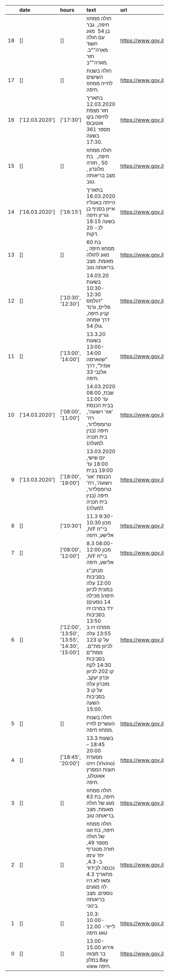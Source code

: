 |    | date           | hours                                         | text                                                                                                                                                                                                                            | url                                                                                                               |   patient |
|---:|:---------------|:----------------------------------------------|:--------------------------------------------------------------------------------------------------------------------------------------------------------------------------------------------------------------------------------|:------------------------------------------------------------------------------------------------------------------|----------:|
| 18 | []             | []                                            | חולה ממחוז חיפה,  גבר  בן 54  מגע עם חולה חשוד מארה""ב. חזר מארה""ב.                                                                                                                                                            | <a href=https://www.gov.il/he/departments/news/21032020_03>https://www.gov.il/he/departments/news/21032020_03</a> |       526 |
| 17 | []             | []                                            | חולה בשנות השישים לחייה ממחוז חיפה.                                                                                                                                                                                             | <a href=https://www.gov.il/he/departments/news/21032020_02>https://www.gov.il/he/departments/news/21032020_02</a> |       738 |
| 16 | ['12.03.2020'] | ['17:30']                                     | בתאריך 12.03.2020 חזר מצפת לחיפה בקו אוטובוס מספר 361 בשעה 17:30.                                                                                                                                                               | <a href=https://www.gov.il/he/departments/news/21032020_01>https://www.gov.il/he/departments/news/21032020_01</a> |       616 |
| 15 | []             | []                                            | חולה ממחוז חיפה,   בת 50 , חזרה  מלונדון , מצב בריאותה טוב.                                                                                                                                                                     | <a href=https://www.gov.il/he/departments/news/21032020_01>https://www.gov.il/he/departments/news/21032020_01</a> |       700 |
| 14 | ['16.03.2020'] | ['16:15']                                     | בתאריך 16.03.2020 הייתה באטליז אייזן בסניף בן גוריון חיפה בשעה 16:15 לכ- 20 דקות.                                                                                                                                               | <a href=https://www.gov.il/he/departments/news/21032020_01>https://www.gov.il/he/departments/news/21032020_01</a> |       700 |
| 13 | []             | []                                            | בת 60 ממחוז חיפה , מגע לחולה מאומת. מצב בריאותה טוב.                                                                                                                                                                            | <a href=https://www.gov.il/he/departments/news/21032020_01>https://www.gov.il/he/departments/news/21032020_01</a> |       700 |
| 12 | []             | ['10:30', '12:30']                            | 14.03.20 בשעות 10:30-12:30 "הולמס פלייס, גרנד קניון חיפה, דרך שמחה גולן 54.                                                                                                                                                     | <a href=https://www.gov.il/he/departments/news/20032020_06>https://www.gov.il/he/departments/news/20032020_06</a> |       549 |
| 11 | []             | ['13:00', '14:00']                            | 13.3.20 בשעות 13:00-14:00 "שווארמה אמיל", דרך אלנבי 33 חיפה.                                                                                                                                                                    | <a href=https://www.gov.il/he/departments/news/20032020_06>https://www.gov.il/he/departments/news/20032020_06</a> |       549 |
| 10 | ['14.03.2020'] | ['08:00', '11:00']                            | 14.03.2020 שבת, 08:00 עד 11:00 בבית הכנסת 'אור וישועה', רח' טרומפלדור, חיפה (בנין בית חנניה למעלה).                                                                                                                             | <a href=https://www.gov.il/he/departments/news/20032020_04>https://www.gov.il/he/departments/news/20032020_04</a> |       480 |
|  9 | ['13.03.2020'] | ['18:00', '19:00']                            | 13.03.2020 יום שישי, 18:00 עד 19:00 בבית הכנסת 'אור וישועה', רח' טרומפלדור, חיפה (בנין בית חנניה למעלה).                                                                                                                        | <a href=https://www.gov.il/he/departments/news/20032020_04>https://www.gov.il/he/departments/news/20032020_04</a> |       480 |
|  8 | []             | ['10:30']                                     | 11.3 9:30-10:30 מכון ,IVF בי"ח אלישע, חיפה                                                                                                                                                                                      | <a href=https://www.gov.il/he/departments/news/19032020_05>https://www.gov.il/he/departments/news/19032020_05</a> |        -1 |
|  7 | []             | ['08:00', '12:00']                            | 8.3 08:00-12:00 מכון ,IVF בי"ח אלישע, חיפה                                                                                                                                                                                      | <a href=https://www.gov.il/he/departments/news/19032020_05>https://www.gov.il/he/departments/news/19032020_05</a> |        -1 |
|  6 | []             | ['12:00', '13:50', '13:55', '14:30', '15:00'] | מנתב"ג בסביבות 12:00 עלה במונית לכיוון חיפה( מכילה 14 נוסעים) ירד במרכז זיו בסביבות 13:50 ממרכז זיו ב 13:55 עלה על קו 123 לכיוון מת"ם. ממת"ם בסביבות 14:30 לקח קו 202 לכיוון זכרון יעקב. מזכרון עלה על קו 3 בסביבות השעה 15:00. | <a href=https://www.gov.il/he/departments/news/19032020_04>https://www.gov.il/he/departments/news/19032020_04</a> |        -1 |
|  5 | []             | []                                            | חולה בשנות העשרים לחייו ממחוז חיפה.                                                                                                                                                                                             | <a href=https://www.gov.il/he/departments/news/19032020_04>https://www.gov.il/he/departments/news/19032020_04</a> |        -1 |
|  4 | []             | ['18:45', '20:00']                            | 13.3 בשעות 18:45 – 20:00 מסעדת ויוינו (Vivino) חוצות המפרץ אאוטלט, חיפה.                                                                                                                                                        | <a href=https://www.gov.il/he/departments/news/19032020_03>https://www.gov.il/he/departments/news/19032020_03</a> |        -1 |
|  3 | []             | []                                            | חולה ממחוז חיפה, בת 63 מגע של חולה מאומת. מצב בריאותה טוב.                                                                                                                                                                      | <a href=https://www.gov.il/he/departments/news/19032020_02>https://www.gov.il/he/departments/news/19032020_02</a> |       330 |
|  2 | []             | []                                            | חולה ממחוז חיפה, בת זוגו של חולה מספר 49, חזרה מטנריף יחד עימו ב-4.3, נכנסה לבידוד מתאריך 4.3 ומאז לא היו לה מגעים נוספים. מצב בריאותה בינוני.                                                                                  | <a href=https://www.gov.il/he/departments/news/17032020_02>https://www.gov.il/he/departments/news/17032020_02</a> |       271 |
|  1 | []             | []                                            | 10.3: 10.00-12.00 -לייזר טאג חיפה                                                                                                                                                                                               | <a href=https://www.gov.il/he/departments/news/17032020_01>https://www.gov.il/he/departments/news/17032020_01</a> |        -1 |
|  0 | []             | []                                            | 13.00-15.00 אירוע בר מצווה במלון Bay view חיפה.                                                                                                                                                                                 | <a href=https://www.gov.il/he/departments/news/17032020_01>https://www.gov.il/he/departments/news/17032020_01</a> |        -1 |